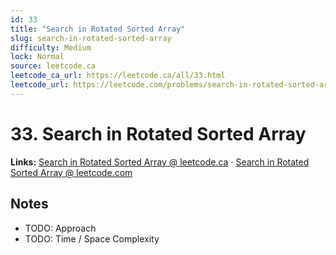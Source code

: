 ```yaml
--- 
id: 33
title: "Search in Rotated Sorted Array"
slug: search-in-rotated-sorted-array
difficulty: Medium
lock: Normal
source: leetcode.ca
leetcode_ca_url: https://leetcode.ca/all/33.html
leetcode_url: https://leetcode.com/problems/search-in-rotated-sorted-array/
---
```


# 33. Search in Rotated Sorted Array

**Links:** [Search in Rotated Sorted Array @ leetcode.ca](https://leetcode.ca/all/33.html) · [Search in Rotated Sorted Array @ leetcode.com](https://leetcode.com/problems/search-in-rotated-sorted-array/)

## Notes
- TODO: Approach
- TODO: Time / Space Complexity
